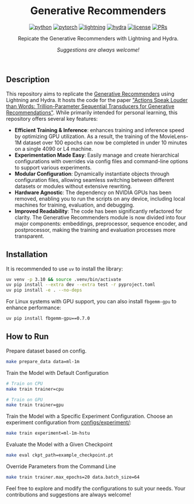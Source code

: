<div align="center">

# Generative Recommenders

[![python](https://img.shields.io/badge/-Python_3.10-blue?logo=python&logoColor=white)](https://github.com/pre-commit/pre-commit)
[![pytorch](https://img.shields.io/badge/PyTorch_2.0+-ee4c2c?logo=pytorch&logoColor=white)](https://pytorch.org/get-started/locally/)
[![lightning](https://img.shields.io/badge/-Lightning_2.0+-792ee5?logo=pytorchlightning&logoColor=white)](https://pytorchlightning.ai/)
[![hydra](https://img.shields.io/badge/Config-Hydra_1.3-89b8cd)](https://hydra.cc/)
[![license](https://img.shields.io/badge/License-MIT-green.svg?labelColor=gray)](https://github.com/ashleve/lightning-hydra-template#license)
[![PRs](https://img.shields.io/badge/PRs-welcome-brightgreen.svg)](https://github.com/ashleve/lightning-hydra-template/pulls)

Repicate the Generative Recommenders with Lightning and Hydra.

_Suggestions are always welcome!_

</div>

<br>

## Description

This repository aims to replicate the [Generative Recommenders](https://github.com/facebookresearch/generative-recommenders) using Lightning and Hydra. It hosts the code for the paper ["Actions Speak Louder than Words: Trillion-Parameter Sequential Transducers for Generative Recommendations"](https://arxiv.org/abs/2402.17152). While primarily intended for personal learning, this repository offers several key features:

- **Efficient Training & Inference**: enhances training and inference speed by optimizing GPU utilization. As a result, the training of the MovieLens-1M dataset over 100 epochs can now be completed in under 10 minutes on a single 4090 or L4 machine.
- **Experimentation Made Easy**: Easily manage and create hierarchical configurations with overrides via config files and command-line options to support various experiments.
- **Modular Configuration**: Dynamically instantiate objects through configuration files, allowing seamless switching between different datasets or modules without extensive rewriting.
- **Hardware Agnostic**: The dependency on NVIDIA GPUs has been removed, enabling you to run the scripts on any device, including local machines for training, evaluation, and debugging.
- **Improved Readability**: The code has been significantly refactored for clarity. The Generative Recommenders module is now divided into four major components: embeddings, preprocessor, sequence encoder, and postprocessor, making the training and evaluation processes more transparent.

## Installation

It is recommended to use `uv` to install the library:

```bash
uv venv -p 3.10 && source .venv/bin/activate
uv pip install --extra dev --extra test -r pyproject.toml
uv pip install -e . --no-deps
```

For Linux systems with GPU support, you can also install `fbgemm-gpu` to enhance performance:

```bash
uv pip install fbgemm-gpu==0.7.0
```

## How to Run

Prepare dataset based on config.

```bash
make prepare_data data=ml-1m
```

Train the Model with Default Configuration

```bash
# Train on CPU
make train trainer=cpu

# Train on GPU
make train trainer=gpu
```

Train the Model with a Specific Experiment Configuration. Choose an experiment configuration from [configs/experiment/](configs/experiment/):

```bash
make train experiment=ml-1m-hstu
```

Evaluate the Model with a Given Checkpoint

```bash
make eval ckpt_path=example_checkpoint.pt
```

Override Parameters from the Command Line

```bash
make train trainer.max_epochs=20 data.batch_size=64
```

Feel free to explore and modify the configurations to suit your needs. Your contributions and suggestions are always welcome!
